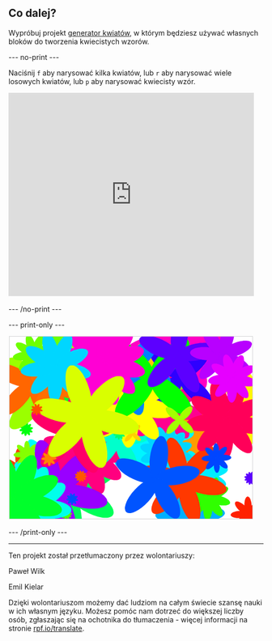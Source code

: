 ## Co dalej?

Wypróbuj projekt [generator kwiatów](https://projects.raspberrypi.org/pl-PL/projects/flower-generator?utm_source=pathway&utm_medium=whatnext&utm_campaign=projects), w którym będziesz używać własnych bloków do tworzenia kwiecistych wzorów.

--- no-print ---

Naciśnij `f` aby narysować kilka kwiatów, lub `r` aby narysować wiele losowych kwiatów, lub `p` aby narysować kwiecisty wzór.

<div class="scratch-preview">
  <iframe allowtransparency="true" width="485" height="402" src="https://scratch.mit.edu/projects/embed/253355932/?autostart=false" frameborder="0" scrolling="no"></iframe>
</div>

--- /no-print ---

--- print-only ---

![losowe kwiaty](images/flower-random.png)

--- /print-only ---


***
Ten projekt został przetłumaczony przez wolontariuszy:

Paweł Wilk

Emil Kielar

Dzięki wolontariuszom możemy dać ludziom na całym świecie szansę nauki w ich własnym języku. Możesz pomóc nam dotrzeć do większej liczby osób, zgłaszając się na ochotnika do tłumaczenia - więcej informacji na stronie [rpf.io/translate](https://rpf.io/translate).